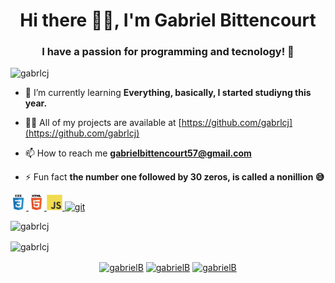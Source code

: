 <h1 align="center">Hi there 👋🏽, I'm Gabriel Bittencourt</h1>
<h3 align="center">I have a passion for programming and tecnology! 🚀</h3>


<p align="left"> <img src="https://komarev.com/ghpvc/?username=gabrlcj&label=Profile%20views&color=0e75b6&style=flat" alt="gabrlcj" /> </p>

- 🌱 I’m currently learning **Everything, basically, I started studiyng this year.**

- 👨‍💻 All of my projects are available at [https://github.com/gabrlcj](https://github.com/gabrlcj)

- 📫 How to reach me **gabrielbittencourt57@gmail.com**

- ⚡ Fun fact **the number one followed by 30 zeros, is called a nonillion 😅**

<p align="left"> 
  <a href="https://www.w3schools.com/css/" target="_blank"> <img src="https://raw.githubusercontent.com/devicons/devicon/master/icons/css3/css3-original-wordmark.svg" alt="css3" width="25" height="25"/> </a> 
  <a href="https://www.w3.org/html/" target="_blank"> <img src="https://raw.githubusercontent.com/devicons/devicon/master/icons/html5/html5-original-wordmark.svg" alt="html5" width="25" height="25"/> </a> 
  <a href="https://developer.mozilla.org/en-US/docs/Web/JavaScript" target="_blank"> <img src="https://raw.githubusercontent.com/devicons/devicon/master/icons/javascript/javascript-original.svg" alt="javascript" width="25" height="25"/> </a> 
  <a href="https://git-scm.com/" target="_blank"> <img src="https://www.vectorlogo.zone/logos/git-scm/git-scm-icon.svg" alt="git" width="25" height="25"/> </a> 
</p>

<p>&nbsp;<img align="left" src="https://github-readme-stats.vercel.app/api?username=gabrlcj&show_icons=true&theme=tokyonight&title_color=ffffff&text_color=00ff84&locale=en" alt="gabrlcj" /></p>

<p><img align="center" src="https://github-readme-stats.vercel.app/api/top-langs?username=gabrlcj&show_icons=true&theme=tokyonight&title_color=ffffff&text_color=00ff84&locale=en&layout=compact" alt="gabrlcj" /></p>

<p align="center">
<a href="https://codepen.io/gabrlcj" target="blank"><img align="center" src="https://cdn.jsdelivr.net/npm/simple-icons@3.0.1/icons/codepen.svg" alt="gabrielB" height="70" width="30" /></a>
<a href="https://linkedin.com/in/gabriel-bittencourt-penteado" target="blank"><img align="center" src="https://cdn.jsdelivr.net/npm/simple-icons@3.0.1/icons/linkedin.svg" alt="gabrielB" height="70" width="30" /></a>
<a href="https://instagram.com/gabrlcj" target="blank"><img align="center" src="https://cdn.jsdelivr.net/npm/simple-icons@3.0.1/icons/instagram.svg" alt="gabrielB" height="70" width="30" /></a>
</p>
